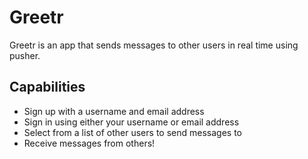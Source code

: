 # Greetr

Greetr is an app that sends messages to other users in real time using pusher.

## Capabilities

* Sign up with a username and email address
* Sign in using either your username or email address
* Select from a list of other users to send messages to
* Receive messages from others!
